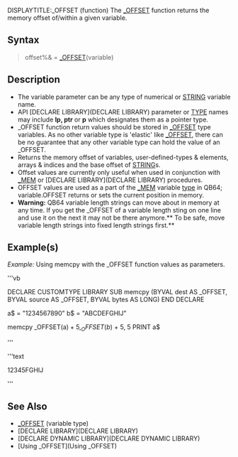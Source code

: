 DISPLAYTITLE:_OFFSET (function)
The [_OFFSET](_OFFSET) function returns the memory offset of/within a given variable.


## Syntax

>  offset%& = [_OFFSET](_OFFSET)(variable)


## Description

* The variable parameter can be any type of numerical or [STRING](STRING) variable name.
* API [DECLARE LIBRARY](DECLARE LIBRARY) parameter or [TYPE](TYPE) names may include **lp, ptr** or **p** which designates them as a pointer type.
* _OFFSET function return values should be stored in [_OFFSET](_OFFSET) type variables. As no other variable type is 'elastic' like [_OFFSET](_OFFSET), there can be no guarantee that any other variable type can hold the value of an _OFFSET.
* Returns the memory offset of variables, user-defined-types & elements, arrays & indices and the base offset of [STRING](STRING)s.
* Offset values are currently only useful when used in conjunction with [_MEM](_MEM) or [DECLARE LIBRARY](DECLARE LIBRARY) procedures. 
* OFFSET values are used as a part of the [_MEM](_MEM) variable [type](type) in QB64; variable.OFFSET returns or sets the current position in memory.
* **Warning:** QB64 variable length strings can move about in memory at any time. If you get the _OFFSET of a variable length sting on one line and use it on the next it may not be there anymore.** To be safe, move variable length strings into fixed length strings first.**


## Example(s)

*Example:* Using memcpy with the _OFFSET function values as parameters.

'''vb

DECLARE CUSTOMTYPE LIBRARY
    SUB memcpy (BYVAL dest AS _OFFSET, BYVAL source AS _OFFSET, BYVAL bytes AS LONG)
END DECLARE

a$ = "1234567890"
b$ = "ABCDEFGHIJ"

memcpy _OFFSET(a$) + 5, _OFFSET(b$) + 5, 5
PRINT a$ 

'''

'''text

12345FGHIJ

'''



## See Also

* [_OFFSET](_OFFSET) (variable type)
* [DECLARE LIBRARY](DECLARE LIBRARY)
* [DECLARE DYNAMIC LIBRARY](DECLARE DYNAMIC LIBRARY)
* [Using _OFFSET](Using _OFFSET)





